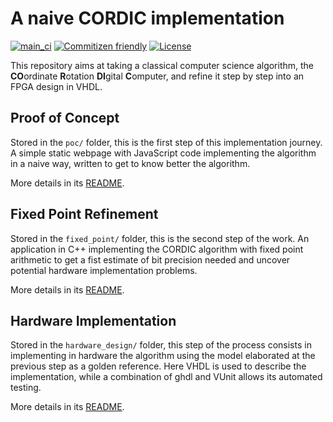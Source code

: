 # A naive CORDIC implementation

[![main_ci](https://img.shields.io/github/workflow/status/baptistepetit/cordic/Main%20Branch%20Event)](https://github.com/baptistepetit/cordic/actions?query=workflow%3A%22Main+Branch+Event%22)
[![Commitizen friendly](https://img.shields.io/badge/commitizen-friendly-brightgreen.svg)](http://commitizen.github.io/cz-cli/)
[![License](https://img.shields.io/github/license/baptistepetit/cordic)](LICENSE)


This repository aims at taking a classical computer science algorithm, the **CO**ordinate **R**otation **DI**gital **C**omputer, and refine it step by step into an FPGA design in VHDL.


## Proof of Concept

Stored in the `poc/` folder, this is the first step of this implementation journey. A simple static webpage with JavaScript code implementing the algorithm in a naive way, written to get to know better the algorithm.

More details in its [README](poc/README.md).

## Fixed Point Refinement

Stored in the `fixed_point/` folder, this is the second step of the work. An application in C++ implementing the CORDIC algorithm with fixed point arithmetic to get a fist estimate of bit precision needed and uncover potential hardware implementation problems.

More details in its [README](fixed_point/README.md).

## Hardware Implementation

Stored in the `hardware_design/` folder, this step of the process consists in implementing in hardware the algorithm using the model elaborated at the previous step as a golden reference. Here VHDL is used to describe the implementation, while a combination of ghdl and VUnit allows its automated testing.

More details in its [README](hardware_design/README.md).
